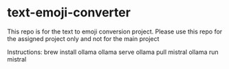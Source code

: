 # text-emoji-converter
This repo is for the text to emoji conversion project. Please use this repo for the assigned project only and not for the main project

Instructions:
brew install ollama
ollama serve
ollama pull mistral
ollama run mistral
